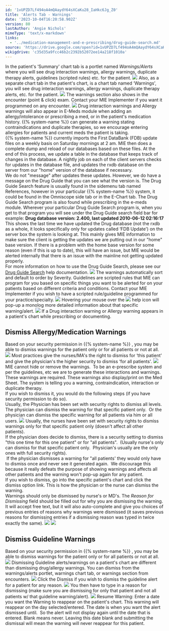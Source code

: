 ```yaml
---
id: '1vUPZD7Lf494oA4mQAaydY64sXCaKu28_IaHkc6Jg_Z0'
title: 'Alerts Tab - Warnings'
date: '2023-10-04T16:20:58.902Z'
version: 80
lastAuthor: 'Angie Nichols'
mimeType: 'text/x-markdown'
links:
  - '../medication-management-and-e-prescribing/drug-guide-search.md'
source: 'https://drive.google.com/open?id=1vUPZD7Lf494oA4mQAaydY64sXCaKu28_IaHkc6Jg_Z0'
wikigdrive: 'c35d35a9fcc46b2c2392b52072ee14a218f1010a'
---
```

In the patient's ‘Summary' chart tab is a portlet named *Warnings/Alerts* where you will see drug interaction warnings, allergy warnings, duplicate therapy alerts, guidelines (scripted rules) etc. for the patient.
![](../alerts-tab-warnings.assets/503c79c53d5861763368c035933f05ea.png)
Also, as a separate chart tab in the patient's chart, is a chart tab named ‘Warnings', you will see drug interaction warnings, allergy warnings, duplicate therapy alerts, etc. for the patient.
![](../alerts-tab-warnings.assets/58ddd0f0af472e2da2eccc9c5021b99f.png)
The warnings section also shows in the encounter (point & click) exam. Contact your MIE Implementer if you want it programmed on any encounter.
![](../alerts-tab-warnings.assets/bdce7b4187e09dabba994e21949c1cb2.jpg)
Drug interaction warnings and Allergy warnings will also appear in E-Meds module when adding an allergy/intolerance or prescribing a med, or in the patient's medication history. {{% system-name %}} can generate a warning stating contraindications and duplicate therapies, so we encourage entering allergies for patients and current meds the patient is taking.  
{{% system-name %}} currently imports the First DataBank (FDB) update files on a weekly basis on Saturday mornings at 2 am. MIE then does a complete dump and reload of our databases based on these files. At the end of this process, we update a table in the database that keeps track of changes in the database. A nightly job on each of the client servers checks for updates in the database file, and updates the rxdb database on the server from our "home" version of the database if necessary.  
We do not "message" after updates these updates. However, we do have a message on the Drug Guide that you can see what the version is. The Drug Guide Search feature is usually found in the sidemenu tab named References, however in your particular {{% system-name %}} system, it could be found in the Omniscope side tab or in the E-Chart tab. The Drug Guide Search program is also found while prescribing in the e-meds module. Wherever your particular Drug Guide Search program is, when you get to that program you will see under the Drug Guide search field bar for example: **Drug database version: 2.400, last updated 2010-06-12 02:16:17**  
This shows the last time we have updated the Drug database (not the rxdb as a whole, it looks specifically only for updates called ‘FDB Update') on the server box the system is looking at. This mainly gives MIE information to make sure the client is getting the updates we are putting out in our "home" base version. If there is a problem with the home base version for some reason (even if this is up to date), this will have an issue, but MIE would be alerted internally that there is an issue with the mainline not getting updated properly.  
For more information on how to use the Drug Guide Search, please see our [Drug Guide Search](../medication-management-and-e-prescribing/drug-guide-search.md) help documentation.
![](../alerts-tab-warnings.assets/f20e8ca2fd6c1fd4cdf5c6ff63a3b5a5.png)
The warnings automatically sort and default to order by Severity. Guidelines are scripted rules that MIE can program for you based on specific things you want to be alerted for on your patients based on different criteria and conditions. Contact your MIE Implementer if you wish to have a scripted rule/guideline programmed for your practice/specialty.
![](../alerts-tab-warnings.assets/58ddd0f0af472e2da2eccc9c5021b99f.png)
Hovering your mouse over the ![](../alerts-tab-warnings.assets/bfbd8ddf9c846e1f985e44f63eaa3e57.png) help icon will pop-up a monolog more detailed information about that specific warning/alert.
![](../alerts-tab-warnings.assets/e9c320a1f6ef1bd795194d88c9237fb8.png)
If a Drug interaction warning or Allergy warning appears in a patient's chart while prescribing or documenting.

## Dismiss Allergy/Medication Warnings

Based on your security permission in {{% system-name %}} , you may be able to dismiss warnings for the patient only or for all patients or not at all.
![](../alerts-tab-warnings.assets/d092b6161030599c738b4030f8871d3d.png)
Most practices give the nurses/MA's the right to dismiss for ‘this patient' and give the physician's the higher security to dismiss ‘for all patients'.
![](../alerts-tab-warnings.assets/58ddd0f0af472e2da2eccc9c5021b99f.png)
MIE cannot hide or remove the warnings.  To be an e-prescribe system and per the guidelines, etc we are to generate these interactions and warnings.  These warnings are required. These warnings also display/print on the Med Sheet. The system is telling you a warning, contraindication, interaction or duplicate therapy.  
If you wish to dismiss it, you would do the following steps (if you have security permission to do so).  
Usually, the Physician has been set with security rights to dismiss all levels.  The physician can dismiss the warning for that specific patient only.  Or the physician can dismiss the specific warning for all patients via him or all users.
![](../alerts-tab-warnings.assets/7517b59bc593196fb6d983b6faf3b2d1.jpg)
Usually, the nurses have been set with security rights to dismiss warnings only for that specific patient only (doesn't affect all other patients).  
If the physician does decide to dismiss, there is a security setting to dismiss "this one time for this one patient" or for "all patients".  (Usually nurse's only can dismiss for that specific patient only.  Physician's usually are the only ones with full security rights).  
 If the physician dismisses a warning for "all patients' they would only have to dismiss once and never see it generated again.  We discourage this because it really defeats the purpose of showing warnings and affects all other patients and the warning won't pop-up again for any patient.  
If you wish to dismiss, go into the specific patient's chart and click the dismiss option link. This is how the physician or the nurse can dismiss the warning.  
Warnings should only be dismissed by nurse's or MD's. The *Reason for Dismissing* field should be filled out for why you are dismissing the warning. It will accept free text, but it will also auto-complete and give you choices of previous entries of reasons why warnings were dismissed (it saves previous reasons for dismissing entries if a dismissing reason was typed in twice exactly the same).
![](../alerts-tab-warnings.assets/503c79c53d5861763368c035933f05ea.png)
![](../alerts-tab-warnings.assets/ae32d66a4b5c30bf2584ab68ce6862f3.png)

## Dismiss Guideline Warnings

Based on your security permission in {{% system-name %}} , you may be able to dismiss warnings for the patient only or for all patients or not at all.
![](../alerts-tab-warnings.assets/d092b6161030599c738b4030f8871d3d.png)
Dismissing Guideline alerts/warnings on a patient's chart are different than dismissing drug/allergy warnings. You can dismiss from the warnings/alerts portlet, warnings chart tab, or warnings section from encounters.
![](../alerts-tab-warnings.assets/503c79c53d5861763368c035933f05ea.png)
Click the Dismiss if you wish to dismiss the guideline alert for a patient for any reason.
![](../alerts-tab-warnings.assets/8846c30a2689c58de4609afae8b7a579.jpg)
You then have to type in a reason for dismissing (make sure you are dismissing for only that patient and not all patients w/ that guideline warning/alert).
![](../alerts-tab-warnings.assets/a0cdb0d7532d9e0bd67f909e80d64cdc.jpg)
Resume Warning: Enter a date you want the Warning to reappear on the patient's chart. This warning will reappear on the day selected/entered. The date is when you want the alert dismissed until.  So the alert will not display again until the date that is entered. Blank means never. Leaving this date blank and submitting the dismissal will mean the warning will never reappear for this patient.
